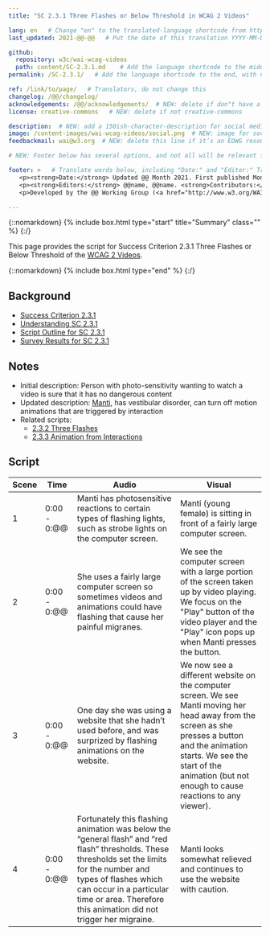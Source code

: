 ```yaml
---
title: "SC 2.3.1 Three Flashes or Below Threshold in WCAG 2 Videos"

lang: en   # Change "en" to the translated-language shortcode from https://www.iana.org/assignments/language-subtag-registry/language-subtag-registry
last_updated: 2021-@@-@@   # Put the date of this translation YYYY-MM-DD (with month in the middle)

github:
  repository: w3c/wai-wcag-videos
  path: content/SC-2.3.1.md    # Add the language shortcode to the middle of the filename, for example: content/index.fr.md
permalink: /SC-2.3.1/   # Add the language shortcode to the end, with no slash at end, for example: /link/to/page/fr

ref: /link/to/page/   # Translators, do not change this
changelog: /@@/changelog/
acknowledgements: /@@/acknowledgements/  # NEW: delete if don"t have a separate acknowledgements page. And delete it in the footer below.
license: creative-commons   # NEW: delete if not creative-commons

description:  # NEW: add a 150ish-character-description for social media   # translate the description
image: /content-images/wai-wcag-videos/social.png  # NEW: image for social media
feedbackmail: wai@w3.org  # NEW: delete this line if it’s an EOWG resource (the default is wai-eo-editors@w3.org)

# NEW: Footer below has several options, and not all will be relevant for specific pages. (Ask Shawn if questions.)

footer: >   # Translate words below, including "Date:" and "Editor:" Translate the Working Group name. Leave the Working Group acronym in English. Do *not* change the dates in the footer below.
   <p><strong>Date:</strong> Updated @@ Month 2021. First published Month 20@@. CHANGELOG.</p>
   <p><strong>Editors:</strong> @@name, @@name. <strong>Contributors:</strong> @@name, @@name, and <a href=”https://www.w3.org/groups/wg/@@wg/participants”>participants of the @@WG</a>. ACKNOWLEDGEMENTS lists contributors and credits.</p>
   <p>Developed by the @@ Working Group (<a href="http://www.w3.org/WAI/@@/">@@WG</a>). Developed as part of the <a href="https://www.w3.org/WAI/@@/">WAI-@@ project</a>, @@co-funded by the European Commission.</p>

---
```


{::nomarkdown}
{% include box.html type="start" title="Summary" class="" %}
{:/}

This page provides the script for Success Criterion 2.3.1 Three Flashes or Below Threshold of the [WCAG 2 Videos](https://wai-wcag-videos.netlify.app/overview/).

{::nomarkdown}
{% include box.html type="end" %}
{:/}

## Background

* [Success Criterion 2.3.1](https://www.w3.org/TR/WCAG22/#three-flashes-or-below-threshold)
* [Understanding SC 2.3.1](https://www.w3.org/WAI/WCAG22/Understanding/three-flashes-or-below-threshold.html)
* [Script Outline for SC 2.3.1](https://www.w3.org/WAI/EO/wiki/Video-Based_Resources/WCAG_Requirements#SC2-3-1)
* [Survey Results for SC 2.3.1](https://www.w3.org/2002/09/wbs/35532/Videos_WCAG_Squirrel/results#xSC231)

## Notes

* Initial description: Person with photo-sensitivity wanting to watch a video is sure that it has no dangerous content
* Updated description: [Manti](https://wai-wcag-videos.netlify.app/overview/#manti-she), has vestibular disorder, can turn off motion animations that are triggered by interaction
* Related scripts:
    * [2.3.2 Three Flashes](https://wai-wcag-videos.netlify.app/sc-2.3.2/)
    * [2.3.3 Animation from Interactions](https://wai-wcag-videos.netlify.app/sc-2.3.3/)

## Script

| Scene | Time | Audio | Visual |
| ----- | ---- | ----- | ------ |
| 1 | 0:00 - 0:@@ | Manti has photosensitive reactions to certain types of flashing lights, such as strobe lights on the computer screen. | Manti (young female) is sitting in front of a fairly large computer screen. |
| 2 | 0:00 - 0:@@ | She uses a fairly large computer screen so sometimes videos and animations could have flashing that cause her painful migranes. | We see the computer screen with a large portion of the screen taken up by video playing. We focus on the "Play" button of the video player and the "Play" icon pops up when Manti presses the button. |
| 3 | 0:00 - 0:@@ | One day she was using a website that she hadn’t used before, and was surprized by flashing animations on the website. | We now see a different website on the computer screen. We see Manti moving her head away from the screen as she presses a button and the animation starts. We see the start of the animation (but not enough to cause reactions to any viewer). |
| 4 | 0:00 - 0:@@ | Fortunately this flashing animation was below the “general flash” and “red flash” thresholds. These thresholds set the limits for the number and types of flashes which can occur in a particular time or area. Therefore this animation did not trigger her migraine. | Manti looks somewhat relieved and continues to use the website with caution. |
